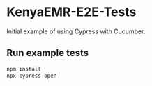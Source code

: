 # KenyaEMR-E2E-Tests

Initial example of using Cypress with Cucumber.

## Run example tests

```sh
npm install
npx cypress open
```
